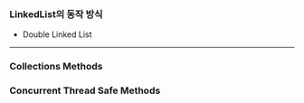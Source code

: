 ### LinkedList의 동작 방식

- Double Linked List

---
### Collections Methods





### Concurrent Thread Safe Methods

